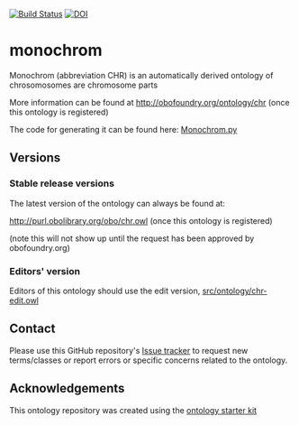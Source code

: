 [![Build Status](https://travis-ci.org/monarch-initiative/monochrom.svg?branch=master)](https://travis-ci.org/monarch-initiative/monochrom)
[![DOI](https://zenodo.org/badge/13996/monarch-initiative/monochrom.svg)](https://zenodo.org/badge/latestdoi/13996/monarch-initiative/monochrom)

# monochrom

Monochrom (abbreviation CHR) is an automatically derived ontology of chrosomosomes are chromosome parts

More information can be found at http://obofoundry.org/ontology/chr (once this ontology is registered)

The code for generating it can be found here: [Monochrom.py](https://github.com/monarch-initiative/dipper/blob/master/dipper/sources/Monochrom.py)

## Versions

### Stable release versions

The latest version of the ontology can always be found at:

http://purl.obolibrary.org/obo/chr.owl  (once this ontology is registered)

(note this will not show up until the request has been approved by obofoundry.org)

### Editors' version

Editors of this ontology should use the edit version, [src/ontology/chr-edit.owl](src/ontology/chr-edit.owl)

## Contact

Please use this GitHub repository's [Issue tracker](https://github.com/monarch-initiative/monochrom/issues) to request new terms/classes or report errors or specific concerns related to the ontology.

## Acknowledgements

This ontology repository was created using the [ontology starter kit](https://github.com/INCATools/ontology-starter-kit)
